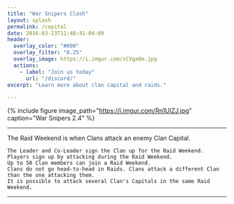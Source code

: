 ```yaml
---
title: "War Snipers Clash"
layout: splash
permalink: /capital
date: 2016-03-23T11:48:41-04:00
header:
  overlay_color: "#000"
  overlay_filter: "0.25"
  overlay_image: https://i.imgur.com/sCVga6m.jpg
  actions:
    - label: "Join us today"
      url: "/discord/"
excerpt: "Learn more about clan capital and raids."

---
```


{% include figure image_path="https://i.imgur.com/Rn1UlZJ.jpg" caption="War Snipers 2.4" %}

***

The Raid Weekend is when Clans attack an enemy Clan Capital.

    The Leader and Co-Leader sign the Clan up for the Raid Weekend.
    Players sign up by attacking during the Raid Weekend.
    Up to 50 Clan members can join a Raid Weekend.
    Clans do not go head-to-head in Raids. Clans attack a different Clan than the one attacking them.
    It is possible to attack several Clan's Capitals in the same Raid Weekend.

***

